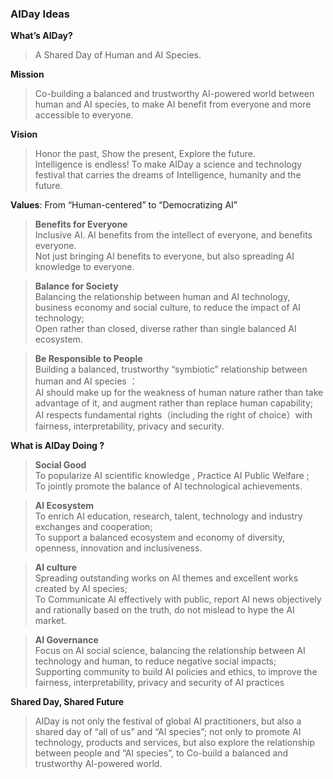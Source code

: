 ### AIDay Ideas

**What’s AIDay?**
> A Shared Day of Human and AI Species.

**Mission**
> Co-building a balanced and trustworthy AI-powered world between human and AI species, to make AI benefit from everyone and more accessible to everyone.

**Vision**
> Honor the past, Show the present, Explore the future.<br/>
> Intelligence is endless! To make AIDay a science and technology festival that carries the dreams of Intelligence, humanity and the future.

**Values**: From “Human-centered” to “Democratizing AI”

> <strong>Benefits for Everyone</strong><br/>
Inclusive AI. AI benefits from the intellect of everyone, and benefits everyone.<br/>
Not just bringing  AI benefits to everyone, but also spreading AI knowledge to everyone.

> <strong>Balance for Society</strong><br/>
Balancing the relationship between human and AI technology, business economy and social culture, to reduce the impact of AI technology;<br/>
Open rather than closed, diverse rather than single balanced Al ecosystem.

> <strong>Be Responsible to People</strong><br/>
Building a balanced, trustworthy “symbiotic” relationship between human and AI species ：<br/>
AI should make up for the weakness of human nature rather than take advantage of it, and augment rather than replace human capability;<br/> 
AI respects fundamental rights（including the right of choice）with fairness, interpretability, privacy and security.

**What is AIDay Doing ?**

> <strong>Social Good</strong><br/>
To popularize AI scientific knowledge , Practice AI Public Welfare ;<br/>
To jointly promote the balance of AI technological achievements. 

> <strong>AI Ecosystem</strong><br/>
To enrich AI education, research, talent, technology and industry exchanges and cooperation;<br/>
To support a balanced ecosystem and economy of diversity, openness, innovation and inclusiveness.

> <strong>AI culture</strong><br/>
Spreading outstanding works on AI themes and excellent works created by AI species;<br/>
To Communicate AI effectively with public, report  AI news objectively and rationally based on the truth, do not mislead to hype the AI market.

> <strong>AI Governance</strong><br/> 
Focus on AI social science, balancing the relationship between AI technology and human, to reduce negative social impacts; <br/>
Supporting community to build AI policies and ethics, to improve the fairness, interpretability, privacy 
and security of AI practices

**Shared Day, Shared Future**
> AIDay is not only the festival of global  AI practitioners, but also a shared day of “all of us” and “AI species”; not only to promote AI technology, products and services, but also explore the relationship between people and “AI species”, to Co-build a balanced and trustworthy AI-powered world. 
